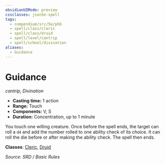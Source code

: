 ```yaml
---
obsidianUIMode: preview
cssclasses: json5e-spell
tags:
  - compendium/src/5e/phb
  - spell/class/cleric
  - spell/class/druid
  - spell/level/cantrip
  - spell/school/divination
aliases:
  - Guidance
---
```

# Guidance
*cantrip, Divination*  

- **Casting time:** 1 action
- **Range:** Touch
- **Components:** V, S
- **Duration:** Concentration, up to 1 minute

You touch one willing creature. Once before the spell ends, the target can roll a `d4` and add the number rolled to one ability check of its choice. It can roll the die before or after making the ability check. The spell then ends.

**Classes**: [Cleric](cleric.md), [Druid](DND%20Markdown/compendium/classes/Druid/druid.md)

*Source: SRD / Basic Rules*